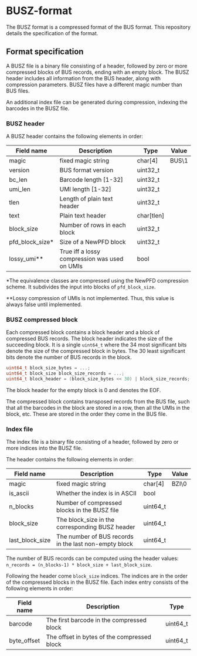 # BUSZ-format

The BUSZ format is a compressed format of the BUS format. This repository details the specification of the format.


## Format specification

A BUSZ file is a binary file consisting of a header, followed by zero or more compressed blocks of BUS records, ending with an empty block. The BUSZ header includes all information from the BUS header, along with compression parameters. BUSZ files have a different magic number than BUS files.

An additional index file can be generated during compression, indexing the barcodes in the BUSZ file.

### BUSZ header

A BUSZ header contains the following elements in order:

|Field name | Description | Type | Value |
|-----------|-------------|------|-------|
| magic | fixed magic string | char[4] | BUS\1 |
| version | BUS format version | uint32_t | |
| bc_len | Barcode length [1-32] | uint32_t | |
| umi_len | UMI length [1-32] | uint32_t | |
| tlen   | Length of plain text header | uint32_t | |
| text | Plain text header | char[tlen] |  |
| block_size | Number of rows in each block | uint32_t | |
| pfd_block_size* | Size of a NewPFD block | uint32_t | |
| lossy_umi** | True iff a lossy compression was used on UMIs | bool | |

*The equivalence classes are compressed using the NewPFD compression scheme. It subdivides the input into blocks of `pfd_block_size`.

**Lossy compression of UMIs is not implemented. Thus, this value is always false until implemented.


### BUSZ compressed block

Each compressed block contains a block header and a block of compressed BUS records. The block header indicates the size of the succeeding block. It is a single `uint64_t` where the 34 most significant bits denote the size of the compressed block in bytes. The 30 least significant bits denote the number of BUS records in the block.

```c++
uint64_t block_size_bytes = ...;
uint64_t block_size block_size_records = ...;
uint64_t block_header = (block_size_bytes << 30) | block_size_records;
```
The block header for the empty block is 0 and denotes the EOF.

The compressed block contains transposed records from the BUS file, such that all the barcodes in the block are stored in a row, then all the UMIs in the block, etc. These are stored in the order they come in the BUS file.

### Index file

The index file is a binary file consisting of a header, followed by zero or more indices into the BUSZ file.

The header contains the following elements in order:

| Field name| Description  | Type | Value |
|------------|-------------|------|-------|
| magic |fixed magic string|char[4]| BZI\0|
|is_ascii| Whether the index is in ASCII | bool | |
| n_blocks| Number of compressed blocks in the BUSZ file| uint64_t | |
| block_size| The block_size in the corresponding BUSZ header | uint64_t | |
| last_block_size| The number of BUS records in the last non-empty block | uint64_t | |

The number of BUS records can be computed using the header values: `n_records = (n_blocks-1) * block_size + last_block_size`.

Following the header come `block_size` indices.
The indices are in the order of the compressed blocks in the BUSZ file. Each index entry consists of the following elements in order:

| Field name| Description  | Type |
|------------|-------------|------|
| barcode | The first barcode in the compressed block | uint64_t |
| byte_offset | The offset in bytes of the compressed block | uint64_t |

